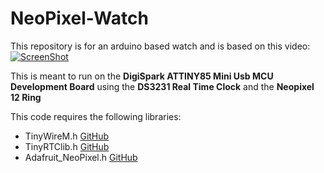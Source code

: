 # NeoPixel-Watch
This repository is for an arduino based watch and is based on this video:
[![ScreenShot](https://raw.githubusercontent.com/powerpoint45/NeoPixel-Watch/master/video.png)](http://notyetuploaded)

This is meant to run on the **DigiSpark ATTINY85 Mini Usb MCU Development Board** using the **DS3231 Real Time Clock** and the **Neopixel 12 Ring**

This code requires the following libraries:
- TinyWireM.h [GitHub](https://github.com/adafruit/TinyWireM)
- TinyRTClib.h [GitHub](https://github.com/adafruit/TinyRTCLib)
- Adafruit_NeoPixel.h [GitHub](https://github.com/adafruit/Adafruit_NeoPixel)


